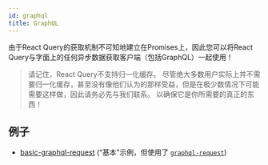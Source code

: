 ```yaml
---
id: graphql
title: GraphQL
---
```


由于React Query的获取机制不可知地建立在Promises上，因此您可以将React Query与字面上的任何异步数据获取客户端（包括GraphQL）一起使用！

> 请记住，React Query不支持归一化缓存。 尽管绝大多数用户实际上并不需要归一化缓存，甚至没有像他们认为的那样受益，但是在极少数情况下可能需要这样做，因此请务必先与我们联系。 以确保它是你所需要的真正的东西！

## 例子

- [basic-graphql-request](https://react-query.tanstack.com/docs/examples/basic-graphql-request) (“基本”示例，但使用了 [`graphql-request`](https://github.com/prisma-labs/graphql-request))
